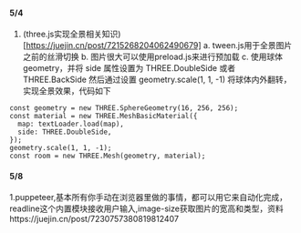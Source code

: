#### 5/4
1. (three.js实现全景相关知识)[https://juejin.cn/post/7215268204062490679]
a. tween.js用于全景图片之前的丝滑切换
b. 图片很大可以使用preload.js来进行预加载
c. 使用球体geometry，并将 side 属性设置为 THREE.DoubleSide 或者 THREE.BackSide 然后通过设置 geometry.scale(1, 1, -1) 将球体内外翻转，实现全景效果，代码如下
```
const geometry = new THREE.SphereGeometry(16, 256, 256);
const material = new THREE.MeshBasicMaterial({
  map: textLoader.load(map),
  side: THREE.DoubleSide,
});
geometry.scale(1, 1, -1);
const room = new THREE.Mesh(geometry, material);
```

#### 5/8
1.puppeteer,基本所有你手动在浏览器里做的事情，都可以用它来自动化完成，readline这个内置模块接收用户输入,image-size获取图片的宽高和类型，资料https://juejin.cn/post/7230757380819812407